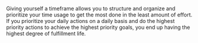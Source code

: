  Giving yourself a timeframe allows you to structure and organize and prioritize your time usage to get the most done in the least amount of effort. If you prioritize your daily actions on a daily basis and do the highest priority actions to achieve the highest priority goals, you end up having the highest degree of fulfillment life.